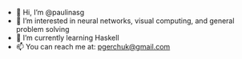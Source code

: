 - 👋 Hi, I’m @paulinasg
- 👀 I’m interested in neural networks, visual computing, and general problem solving
- 🌱 I’m currently learning Haskell 
- 📫 You can reach me at: pgerchuk@gmail.com

<!---
paulinasg/paulinasg is a ✨ special ✨ repository because its `README.md` (this file) appears on your GitHub profile.
You can click the Preview link to take a look at your changes.
--->
